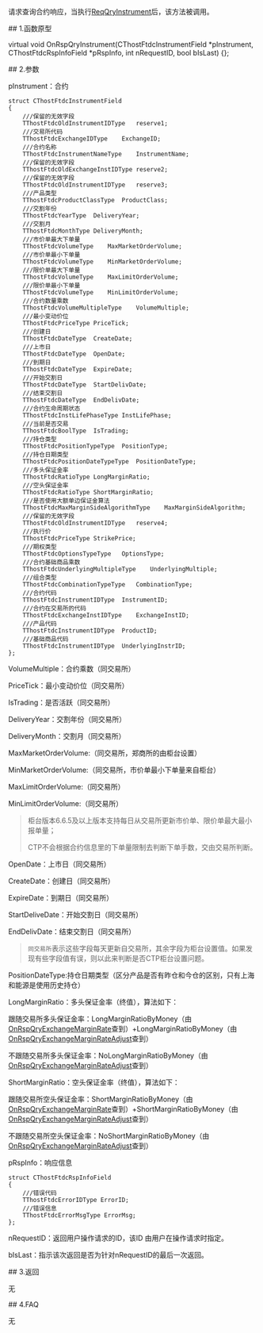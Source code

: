 <p>请求查询合约响应，当执行<a href="../../CTHOSTFTDCTRADERSPI/REQQRYINSTRUMENT/">ReqQryInstrument</a>后，该方法被调用。</p>
<span class="anchor" id="2a1f03fd-beb8-4d7b-bcd1-d88966f01fab"></span>
## 1.函数原型
<p>virtual void OnRspQryInstrument(CThostFtdcInstrumentField *pInstrument, CThostFtdcRspInfoField *pRspInfo, int nRequestID, bool bIsLast) {};</p>
<span class="anchor" id="aef0e26e-0e13-4f78-8fd2-2f7262131e91"></span>
## 2.参数
<p>pInstrument：合约</p>
<pre><code>struct CThostFtdcInstrumentField
{
    ///保留的无效字段
    TThostFtdcOldInstrumentIDType   reserve1;
    ///交易所代码
    TThostFtdcExchangeIDType    ExchangeID;
    ///合约名称
    TThostFtdcInstrumentNameType    InstrumentName;
    ///保留的无效字段
    TThostFtdcOldExchangeInstIDType reserve2;
    ///保留的无效字段
    TThostFtdcOldInstrumentIDType   reserve3;
    ///产品类型
    TThostFtdcProductClassType  ProductClass;
    ///交割年份
    TThostFtdcYearType  DeliveryYear;
    ///交割月
    TThostFtdcMonthType DeliveryMonth;
    ///市价单最大下单量
    TThostFtdcVolumeType    MaxMarketOrderVolume;
    ///市价单最小下单量
    TThostFtdcVolumeType    MinMarketOrderVolume;
    ///限价单最大下单量
    TThostFtdcVolumeType    MaxLimitOrderVolume;
    ///限价单最小下单量
    TThostFtdcVolumeType    MinLimitOrderVolume;
    ///合约数量乘数
    TThostFtdcVolumeMultipleType    VolumeMultiple;
    ///最小变动价位
    TThostFtdcPriceType PriceTick;
    ///创建日
    TThostFtdcDateType  CreateDate;
    ///上市日
    TThostFtdcDateType  OpenDate;
    ///到期日
    TThostFtdcDateType  ExpireDate;
    ///开始交割日
    TThostFtdcDateType  StartDelivDate;
    ///结束交割日
    TThostFtdcDateType  EndDelivDate;
    ///合约生命周期状态
    TThostFtdcInstLifePhaseType InstLifePhase;
    ///当前是否交易
    TThostFtdcBoolType  IsTrading;
    ///持仓类型
    TThostFtdcPositionTypeType  PositionType;
    ///持仓日期类型
    TThostFtdcPositionDateTypeType  PositionDateType;
    ///多头保证金率
    TThostFtdcRatioType LongMarginRatio;
    ///空头保证金率
    TThostFtdcRatioType ShortMarginRatio;
    ///是否使用大额单边保证金算法
    TThostFtdcMaxMarginSideAlgorithmType    MaxMarginSideAlgorithm;
    ///保留的无效字段
    TThostFtdcOldInstrumentIDType   reserve4;
    ///执行价
    TThostFtdcPriceType StrikePrice;
    ///期权类型
    TThostFtdcOptionsTypeType   OptionsType;
    ///合约基础商品乘数
    TThostFtdcUnderlyingMultipleType    UnderlyingMultiple;
    ///组合类型
    TThostFtdcCombinationTypeType   CombinationType;
    ///合约代码
    TThostFtdcInstrumentIDType  InstrumentID;
    ///合约在交易所的代码
    TThostFtdcExchangeInstIDType    ExchangeInstID;
    ///产品代码
    TThostFtdcInstrumentIDType  ProductID;
    ///基础商品代码
    TThostFtdcInstrumentIDType  UnderlyingInstrID;
};
</code></pre>
<p>VolumeMultiple：合约乘数（同交易所）</p>
<p>PriceTick：最小变动价位（同交易所）</p>
<p>IsTrading：是否活跃（同交易所）</p>
<p>DeliveryYear：交割年份（同交易所）</p>
<p>DeliveryMonth：交割月（同交易所）</p>
<p><span alt="" id="anchor-id-01"></span> </p>
<p>MaxMarketOrderVolume:（同交易所，郑商所的由柜台设置）</p>
<p><span alt="" id="anchor-id-02"></span> </p>
<p>MinMarketOrderVolume:（同交易所，市价单最小下单量来自柜台）</p>
<p>MaxLimitOrderVolume:（同交易所）</p>
<p>MinLimitOrderVolume:（同交易所）</p>
<blockquote>
<p>柜台版本6.6.5及以上版本支持每日从交易所更新市价单、限价单最大最小报单量；</p>
<p>CTP不会根据合约信息里的下单量限制去判断下单手数，交由交易所判断。</p>
</blockquote>
<p>OpenDate：上市日（同交易所）</p>
<p>CreateDate：创建日（同交易所）</p>
<p>ExpireDate：到期日（同交易所）</p>
<p>StartDeliveDate：开始交割日（同交易所）</p>
<p>EndDelivDate：结束交割日（同交易所）</p>
<blockquote>
<p><code>同交易所</code>表示这些字段每天更新自交易所，其余字段为柜台设置值。如果发现有些字段值有误，则以此来判断是否CTP柜台设置问题。</p>
</blockquote>
<p><span alt="" id="anchor-id-04"></span> </p>
<p>PositionDateType:持仓日期类型（区分产品是否有昨仓和今仓的区别，只有上海和能源是使用历史持仓）</p>
<p><span alt="" id="anchor-id-03"></span> </p>
<p>LongMarginRatio：多头保证金率（终值），算法如下：</p>
<p>跟随交易所多头保证金率：LongMarginRatioByMoney（由<a href="../ONRSPQRYEXCHANGEMARGINRATE/">OnRspQryExchangeMarginRate</a>查到）+LongMarginRatioByMoney（由<a href="../ONRSPQRYEXCHANGEMARGINRATEADJUST/">OnRspQryExchangeMarginRateAdjust</a>查到）</p>
<p>不跟随交易所多头保证金率：NoLongMarginRatioByMoney（由<a href="../ONRSPQRYEXCHANGEMARGINRATEADJUST/">OnRspQryExchangeMarginRateAdjust</a>查到）</p>
<p>ShortMarginRatio：空头保证金率（终值），算法如下：</p>
<p>跟随交易所空头保证金率：ShortMarginRatioByMoney（由<a href="../ONRSPQRYEXCHANGEMARGINRATE/">OnRspQryExchangeMarginRate</a>查到）+ShortMarginRatioByMoney（由<a href="../ONRSPQRYEXCHANGEMARGINRATEADJUST/">OnRspQryExchangeMarginRateAdjust</a>查到）</p>
<p>不跟随交易所空头保证金率：NoShortMarginRatioByMoney（由<a href="../ONRSPQRYEXCHANGEMARGINRATEADJUST/">OnRspQryExchangeMarginRateAdjust</a>查到）</p>
<p>pRspInfo：响应信息</p>
<pre><code>struct CThostFtdcRspInfoField
{
    ///错误代码
    TThostFtdcErrorIDType ErrorID;
    ///错误信息
    TThostFtdcErrorMsgType ErrorMsg;
};
</code></pre>
<p>nRequestID：返回用户操作请求的ID，该ID 由用户在操作请求时指定。</p>
<p>bIsLast：指示该次返回是否为针对nRequestID的最后一次返回。</p>
<span class="anchor" id="12f3719b-bea9-4eeb-8bbd-4d0743ae30ac"></span>
## 3.返回
<p>无</p>
<span class="anchor" id="d5c81c20-09c6-4dc2-9a9a-61423bc66946"></span>
## 4.FAQ
<p>无</p>
